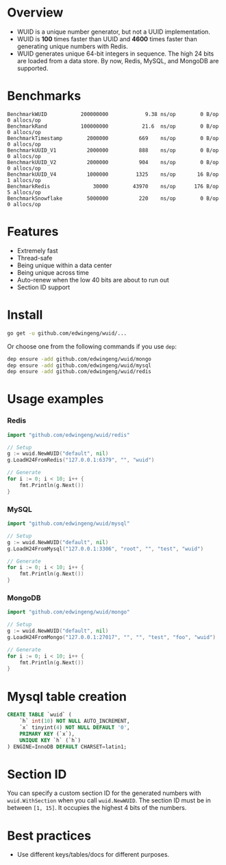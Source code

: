 # Overview
- WUID is a unique number generator, but not a UUID implementation.
- WUID is **100** times faster than UUID and **4600** times faster than generating unique numbers with Redis.
- WUID generates unique 64-bit integers in sequence. The high 24 bits are loaded from a data store. By now, Redis, MySQL, and MongoDB are supported.

# Benchmarks
```
BenchmarkWUID           200000000            9.38 ns/op        0 B/op          0 allocs/op
BenchmarkRand           100000000           21.6  ns/op        0 B/op          0 allocs/op
BenchmarkTimestamp        2000000          669    ns/op        0 B/op          0 allocs/op
BenchmarkUUID_V1          2000000          888    ns/op        0 B/op          0 allocs/op
BenchmarkUUID_V2          2000000          904    ns/op        0 B/op          0 allocs/op
BenchmarkUUID_V4          1000000         1325    ns/op       16 B/op          1 allocs/op
BenchmarkRedis              30000        43970    ns/op      176 B/op          5 allocs/op
BenchmarkSnowflake        5000000          220    ns/op        0 B/op          0 allocs/op
```

# Features
- Extremely fast
- Thread-safe
- Being unique within a data center
- Being unique across time
- Auto-renew when the low 40 bits are about to run out
- Section ID support

# Install
``` bash
go get -u github.com/edwingeng/wuid/...
```
Or choose one from the following commands if you use `dep`:
``` bash
dep ensure -add github.com/edwingeng/wuid/mongo
dep ensure -add github.com/edwingeng/wuid/mysql
dep ensure -add github.com/edwingeng/wuid/redis
```

# Usage examples
### Redis
``` go
import "github.com/edwingeng/wuid/redis"

// Setup
g := wuid.NewWUID("default", nil)
g.LoadH24FromRedis("127.0.0.1:6379", "", "wuid")

// Generate
for i := 0; i < 10; i++ {
    fmt.Println(g.Next())
}
```

### MySQL
``` go
import "github.com/edwingeng/wuid/mysql"

// Setup
g := wuid.NewWUID("default", nil)
g.LoadH24FromMysql("127.0.0.1:3306", "root", "", "test", "wuid")

// Generate
for i := 0; i < 10; i++ {
    fmt.Println(g.Next())
}
```

### MongoDB
``` go
import "github.com/edwingeng/wuid/mongo"

// Setup
g := wuid.NewWUID("default", nil)
g.LoadH24FromMongo("127.0.0.1:27017", "", "", "test", "foo", "wuid")

// Generate
for i := 0; i < 10; i++ {
    fmt.Println(g.Next())
}
```

# Mysql table creation
``` sql
CREATE TABLE `wuid` (
    `h` int(10) NOT NULL AUTO_INCREMENT,
    `x` tinyint(4) NOT NULL DEFAULT '0',
    PRIMARY KEY (`x`),
    UNIQUE KEY `h` (`h`)
) ENGINE=InnoDB DEFAULT CHARSET=latin1;
```

# Section ID
You can specify a custom section ID for the generated numbers with `wuid.WithSection` when you call `wuid.NewWUID`. The section ID must be in between `[1, 15]`. It occupies the highest 4 bits of the numbers.

# Best practices
- Use different keys/tables/docs for different purposes.
